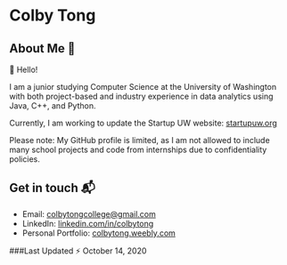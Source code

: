 # Colby Tong

## About Me 📕

👋 Hello!

I am a junior studying Computer Science at the University of Washington with both project-based and industry experience in data analytics using Java, C++, and Python. 

Currently, I am working to update the Startup UW website: [startupuw.org][3]

Please note: My GitHub profile is limited, as I am not allowed to include many school projects and code from internships due to confidentiality policies.

## Get in touch 📬

- Email: colbytongcollege@gmail.com
- LinkedIn: [linkedin.com/in/colbytong][1]
- Personal Portfolio: [colbytong.weebly.com][2]

###Last Updated ⚡
October 14, 2020

[1]: https://www.linkedin.com/in/colbytong/
[2]: https://colbytong.weebly.com/
[3]: https://www.startupuw.org/

<!--
**colbytong/colbytong** is a ✨ _special_ ✨ repository because its `README.md` (this file) appears on your GitHub profile.

Here are some ideas to get you started:

- 🔭 I’m currently working on ...
- 🌱 I’m currently learning ...
- 👯 I’m looking to collaborate on ...
- 🤔 I’m looking for help with ...
- 💬 Ask me about ...
- 📫 How to reach me: ...
- 😄 Pronouns: ...
- ⚡ Fun fact: ...
-->
